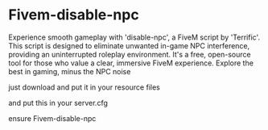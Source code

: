 # Fivem-disable-npc
Experience smooth gameplay with 'disable-npc', a FiveM script by 'Terrific'. This script is designed to eliminate unwanted in-game NPC interference, providing an uninterrupted roleplay environment. It's a free, open-source tool for those who value a clear, immersive FiveM experience. Explore the best in gaming, minus the NPC noise



just download and put it in your resource files


and put this in your server.cfg



ensure Fivem-disable-npc
